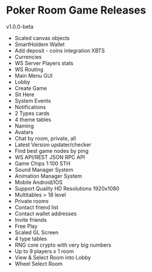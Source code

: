 # Poker Room Game Releases

v1.0.0-beta

- Scaled canvas objects
- SmartHoldem Wallet
- Add deposit - coins integration XBTS
- Currencies
- WS Server Players stats
- WS Routing
- Main Menu GUI
- Lobby
- Create Game
- Sit Here
- System Events
- Notifications
- 2 Types cards
- 4 theme tables
- Naming
- Avatars
- Chat by room, private, all
- Latest Version updater/checker
- Find best game nodes by ping
- WS API/REST JSON RPC API
- Game Chips 1:100 STH
- Sound Manager System
- Animation Manager System
- Mobile Android/IOS
- Support Quality HD Resolutions 1920x1080
- Multitables > 18 level
- Private rooms
- Contact friend list
- Contact wallet addresses
- Invite friends
- Free Play
- Scaled GL Screen
- 4 type tables
- RNG core crypto with very big numbers
- Up to 9 players x 1 room
- View & Select Room into Lobby
- Wheel Select Room